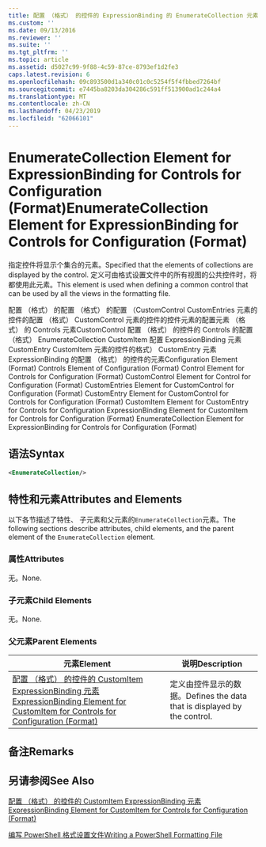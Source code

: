 ```yaml
---
title: 配置 （格式） 的控件的 ExpressionBinding 的 EnumerateCollection 元素 |Microsoft Docs
ms.custom: ''
ms.date: 09/13/2016
ms.reviewer: ''
ms.suite: ''
ms.tgt_pltfrm: ''
ms.topic: article
ms.assetid: d5027c99-9f88-4c59-87ce-8793ef1d2fe3
caps.latest.revision: 6
ms.openlocfilehash: 09c893500d1a340c01c0c5254f5f4fbbed7264bf
ms.sourcegitcommit: e7445ba8203da304286c591ff513900ad1c244a4
ms.translationtype: MT
ms.contentlocale: zh-CN
ms.lasthandoff: 04/23/2019
ms.locfileid: "62066101"
---
```

# <a name="enumeratecollection-element-for-expressionbinding-for-controls-for-configuration-format"></a><span data-ttu-id="048cb-102">EnumerateCollection Element for ExpressionBinding for Controls for Configuration (Format)</span><span class="sxs-lookup"><span data-stu-id="048cb-102">EnumerateCollection Element for ExpressionBinding for Controls for Configuration (Format)</span></span>

<span data-ttu-id="048cb-103">指定控件将显示个集合的元素。</span><span class="sxs-lookup"><span data-stu-id="048cb-103">Specified that the elements of collections are displayed by the control.</span></span> <span data-ttu-id="048cb-104">定义可由格式设置文件中的所有视图的公共控件时，将都使用此元素。</span><span class="sxs-lookup"><span data-stu-id="048cb-104">This element is used when defining a common control that can be used by all the views in the formatting file.</span></span>

<span data-ttu-id="048cb-105">配置 （格式） 的配置 （格式） 的配置 （CustomControl CustomEntries 元素的控件的配置 （格式） CustomControl 元素的控件的控件元素的配置元素 （格式） 的 Controls 元素CustomControl 配置 （格式） 的控件的 Controls 的配置 （格式） EnumerateCollection CustomItem 配置 ExpressionBinding 元素 CustomEntry CustomItem 元素的控件的格式） CustomEntry 元素ExpressionBinding 的配置 （格式） 的控件的元素</span><span class="sxs-lookup"><span data-stu-id="048cb-105">Configuration Element (Format) Controls Element of Configuration (Format) Control Element for Controls for Configuration (Format) CustomControl Element for Control for Configuration (Format) CustomEntries Element for CustomControl for Configuration (Format) CustomEntry Element for CustomControl for Controls for Configuration (Format) CustomItem Element for CustomEntry for Controls for Configuration ExpressionBinding Element for CustomItem for Controls for Configuration (Format) EnumerateCollection Element for ExpressionBinding for Controls for Configuration (Format)</span></span>

## <a name="syntax"></a><span data-ttu-id="048cb-106">语法</span><span class="sxs-lookup"><span data-stu-id="048cb-106">Syntax</span></span>

```xml
<EnumerateCollection/>
```

## <a name="attributes-and-elements"></a><span data-ttu-id="048cb-107">特性和元素</span><span class="sxs-lookup"><span data-stu-id="048cb-107">Attributes and Elements</span></span>

<span data-ttu-id="048cb-108">以下各节描述了特性、 子元素和父元素的`EnumerateCollection`元素。</span><span class="sxs-lookup"><span data-stu-id="048cb-108">The following sections describe attributes, child elements, and the parent element of the `EnumerateCollection` element.</span></span>

### <a name="attributes"></a><span data-ttu-id="048cb-109">属性</span><span class="sxs-lookup"><span data-stu-id="048cb-109">Attributes</span></span>

<span data-ttu-id="048cb-110">无。</span><span class="sxs-lookup"><span data-stu-id="048cb-110">None.</span></span>

### <a name="child-elements"></a><span data-ttu-id="048cb-111">子元素</span><span class="sxs-lookup"><span data-stu-id="048cb-111">Child Elements</span></span>

<span data-ttu-id="048cb-112">无。</span><span class="sxs-lookup"><span data-stu-id="048cb-112">None.</span></span>

### <a name="parent-elements"></a><span data-ttu-id="048cb-113">父元素</span><span class="sxs-lookup"><span data-stu-id="048cb-113">Parent Elements</span></span>

|<span data-ttu-id="048cb-114">元素</span><span class="sxs-lookup"><span data-stu-id="048cb-114">Element</span></span>|<span data-ttu-id="048cb-115">说明</span><span class="sxs-lookup"><span data-stu-id="048cb-115">Description</span></span>|
|-------------|-----------------|
|[<span data-ttu-id="048cb-116">配置 （格式） 的控件的 CustomItem ExpressionBinding 元素</span><span class="sxs-lookup"><span data-stu-id="048cb-116">ExpressionBinding Element for CustomItem for Controls for Configuration (Format)</span></span>](./expressionbinding-element-for-customitem-for-controls-for-configuration-format.md)|<span data-ttu-id="048cb-117">定义由控件显示的数据。</span><span class="sxs-lookup"><span data-stu-id="048cb-117">Defines the data that is displayed by the control.</span></span>|

## <a name="remarks"></a><span data-ttu-id="048cb-118">备注</span><span class="sxs-lookup"><span data-stu-id="048cb-118">Remarks</span></span>

## <a name="see-also"></a><span data-ttu-id="048cb-119">另请参阅</span><span class="sxs-lookup"><span data-stu-id="048cb-119">See Also</span></span>

[<span data-ttu-id="048cb-120">配置 （格式） 的控件的 CustomItem ExpressionBinding 元素</span><span class="sxs-lookup"><span data-stu-id="048cb-120">ExpressionBinding Element for CustomItem for Controls for Configuration (Format)</span></span>](./expressionbinding-element-for-customitem-for-controls-for-configuration-format.md)

[<span data-ttu-id="048cb-121">编写 PowerShell 格式设置文件</span><span class="sxs-lookup"><span data-stu-id="048cb-121">Writing a PowerShell Formatting File</span></span>](./writing-a-powershell-formatting-file.md)
